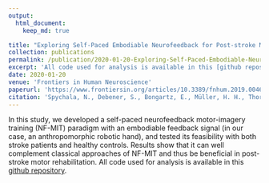 ```yaml
---
output: 
  html_document:
    keep_md: true

title: "Exploring Self-Paced Embodiable Neurofeedback for Post-stroke Motor Rehabilitation"
collection: publications
permalink: /publication/2020-01-20-Exploring-Self-Paced-Embodiable-Neurofeedback-for-Post-stroke-Motor-Rehabilitation-number-1
excerpt: 'All code used for analysis is available in this [github repository](https://github.com/nadinespy/SelfPacedEmbodiableNeurofeedback).' 
date: 2020-01-20
venue: 'Frontiers in Human Neuroscience'
paperurl: 'https://www.frontiersin.org/articles/10.3389/fnhum.2019.00461/full'
citation: 'Spychala, N., Debener, S., Bongartz, E., Müller, H. H., Thorne, J. D., Philipsen, A., & Braun, N. (2020). Exploring Self-Paced Embodiable Neurofeedback for Post-stroke Motor Rehabilitation. Frontiers in Human Neuroscience, 13, 461.'
---
```


In this study, we developed a self-paced neurofeedback motor-imagery training (NF-MIT) paradigm with an embodiable feedback signal (in our case, an anthropomorphic robotic hand), and tested its feasibility with both stroke patients and healthy controls. Results show that it can well complement classical approaches of NF-MIT and thus be beneficial in post-stroke motor rehabilitation. All code used for analysis is available in this [github repository](https://github.com/nadinespy/SelfPacedEmbodiableNeurofeedback).

